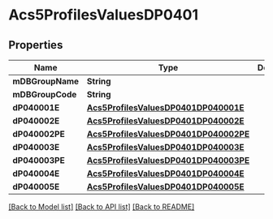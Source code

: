 # Acs5ProfilesValuesDP0401

## Properties
Name | Type | Description | Notes
------------ | ------------- | ------------- | -------------
**mDBGroupName** | **String** |  | 
**mDBGroupCode** | **String** |  | 
**dP040001E** | [**Acs5ProfilesValuesDP0401DP040001E**](Acs5ProfilesValuesDP0401DP040001E.md) |  | 
**dP040002E** | [**Acs5ProfilesValuesDP0401DP040002E**](Acs5ProfilesValuesDP0401DP040002E.md) |  | 
**dP040002PE** | [**Acs5ProfilesValuesDP0401DP040002PE**](Acs5ProfilesValuesDP0401DP040002PE.md) |  | 
**dP040003E** | [**Acs5ProfilesValuesDP0401DP040003E**](Acs5ProfilesValuesDP0401DP040003E.md) |  | 
**dP040003PE** | [**Acs5ProfilesValuesDP0401DP040003PE**](Acs5ProfilesValuesDP0401DP040003PE.md) |  | 
**dP040004E** | [**Acs5ProfilesValuesDP0401DP040004E**](Acs5ProfilesValuesDP0401DP040004E.md) |  | 
**dP040005E** | [**Acs5ProfilesValuesDP0401DP040005E**](Acs5ProfilesValuesDP0401DP040005E.md) |  | 

[[Back to Model list]](../README.md#documentation-for-models) [[Back to API list]](../README.md#documentation-for-api-endpoints) [[Back to README]](../README.md)


